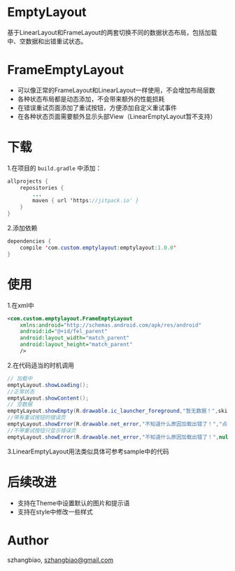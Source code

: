 # EmptyLayout
基于LinearLayout和FrameLayout的两套切换不同的数据状态布局，包括加载中、空数据和出错重试状态。
# FrameEmptyLayout
* 可以像正常的FrameLayout和LinearLayout一样使用，不会增加布局层数
* 各种状态布局都是动态添加，不会带来额外的性能损耗
* 在错误重试页面添加了重试按钮，方便添加自定义重试事件
* 在各种状态页面需要额外显示头部View（LinearEmptyLayout暂不支持）<br>
# 下载
1.在项目的 `build.gradle` 中添加：
```java
allprojects {
    repositories {
	    ...
	    maven { url 'https://jitpack.io' }
    }
}
```
2.添加依赖
```java
dependencies {
    compile 'com.custom.emptylayout:emptylayout:1.0.0'
}
```
# 使用
1.在xml中
```xml
<com.custom.emptylayout.FrameEmptyLayout
    xmlns:android="http://schemas.android.com/apk/res/android"
    android:id="@+id/fel_parent"
    android:layout_width="match_parent"
    android:layout_height="match_parent"
    />
```
2.在代码适当的时机调用
```java
// 加载中
emptyLayout.showLoading();
//正常状态
emptyLayout.showContent();
// 空数据
emptyLayout.showEmpty(R.drawable.ic_launcher_foreground,"暂无数据！",skipId);
//带有重试按钮的错误页
emptyLayout.showError(R.drawable.net_error,"不知道什么原因加载出错了！","点击重试");
//不带重试按钮只显示错误页
emptyLayout.showError(R.drawable.net_error,"不知道什么原因加载出错了！",null);
```
3.LinearEmptyLayout用法类似具体可参考sample中的代码
# 后续改进
* 支持在Theme中设置默认的图片和提示语
* 支持在style中修改一些样式
# Author
szhangbiao, szhangbiao@gmail.com
